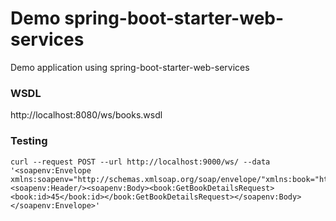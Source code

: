 # Demo spring-boot-starter-web-services

Demo application using spring-boot-starter-web-services


### WSDL

http://localhost:8080/ws/books.wsdl

### Testing
```
curl --request POST --url http://localhost:9000/ws/ --data '<soapenv:Envelope xmlns:soapenv="http://schemas.xmlsoap.org/soap/envelope/"xmlns:book="http://mikecarr.net/books"><soapenv:Header/><soapenv:Body><book:GetBookDetailsRequest><book:id>45</book:id></book:GetBookDetailsRequest></soapenv:Body></soapenv:Envelope>'
```
